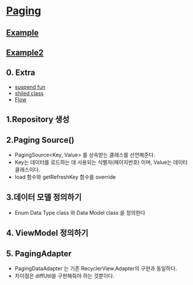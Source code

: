 #   [Paging](https://www.charlezz.com/?p=44684)
## [Example](https://genius-dev.tistory.com/entry/Android-Jetpack-Paging-3-%EB%9D%BC%EC%9D%B4%EB%B8%8C%EB%9F%AC%EB%A6%AC-%EC%82%AC%EC%9A%A9%ED%95%98%EA%B8%B0?category=978660)
## [Example2](https://hanyeop.tistory.com/219)

## 0. Extra
-   [suspend fun](https://kotlinworld.com/144)
-   [shiled class](https://androidtest.tistory.com/107)
-   [Flow](https://medium.com/hongbeomi-dev/kotlin-coroutine-flow-ac07cfdca42d)
##  1.Repository 생성

##  2.Paging Source()
-   PagingSource<Key, Value> 를 상속받는 클래스를 선언해준다.
-   Key는 데이터를 로드하는 데 사용되는 식별자(페이지번호) 이며, Value는 데이터 클래스이다.
-   load 함수와 getRefreshKey 함수를 override
 

##  3.데이터 모델 정의하기
-   Enum Data Type class 와 Data Model class 을 정의한다

## 4.   ViewModel 정의하기

## 5. PagingAdapter
-   PagingDataAdapter 는 기존 RecyclerView.Adapter의 구현과 동일하다.
-   차이점은 diffUtil을 구현해줘야 하는 것뿐이다.

